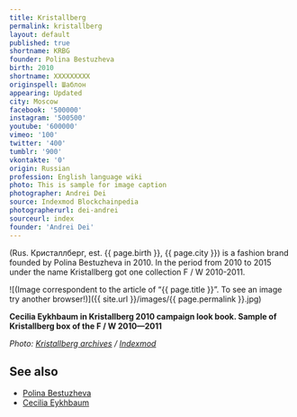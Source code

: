```yaml
---
title: Kristallberg
permalink: kristallberg
layout: default
published: true
shortname: KRBG
founder: Polina Bestuzheva
birth: 2010
shortname: XXXXXXXXX
originspell: Шаблон
appearing: Updated
city: Moscow
facebook: '500000'
instagram: '500500'
youtube: '600000'
vimeo: '100'
twitter: '400'
tumblr: '900'
vkontakte: '0'
origin: Russian
profession: English language wiki
photo: This is sample for image caption
photographer: Andrei Dei
source: Indexmod Blockchainpedia
photographerurl: dei-andrei
sourceurl: index
founder: 'Andrei Dei'
---
```

(Rus. Кристаллберг, est. {{ page.birth }}, {{ page.city }}) is a fashion brand founded by Polina Bestuzheva in 2010. In the period from 2010 to 2015 under the name Kristallberg got one collection F / W 2010-2011.

![(Image correspondent to the article of “{{ page.title }}”. To see an image try another browser!)]({{ site.url }}/images/{{ page.permalink }}.jpg)

**Cecilia Eykhbaum in Kristallberg 2010 campaign look book. Sample of Kristallberg box of the F / W 2010—2011**

*Photo: [Kristallberg archives](index) / [Indexmod](index)*

## See also

+ [Polina Bestuzheva](bestuzheva-polina)
+ [Cecilia Eykhbaum](eykhbaum-cecilia)
